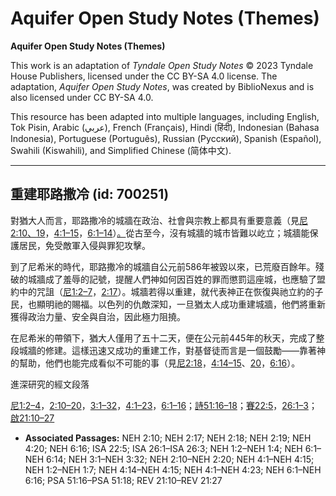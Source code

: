 # Aquifer Open Study Notes (Themes)

**Aquifer Open Study Notes (Themes)**

This work is an adaptation of *Tyndale Open Study Notes* © 2023 Tyndale House Publishers, licensed under the CC BY\-SA 4\.0 license. The adaptation, *Aquifer Open Study Notes*, was created by BiblioNexus and is also licensed under CC BY\-SA 4\.0\.

This resource has been adapted into multiple languages, including English, Tok Pisin, Arabic (عربي), French (Français), Hindi (हिंदी), Indonesian (Bahasa Indonesia), Portuguese (Português), Russian (Русский), Spanish (Español), Swahili (Kiswahili), and Simplified Chinese (简体中文).



--------------------------------

## 重建耶路撒冷 (id: 700251)

對猶大人而言，耶路撒冷的城牆在政治、社會與宗教上都具有重要意義（見[尼2:10、](https://ref.ly/Neh2:10)[19](https://ref.ly/Neh2:19)，[4:1–15](https://ref.ly/Neh4:1-Neh4:15)，[6:1–14](https://ref.ly/Neh6:1-Neh6:14)）[。](https://ref.ly/Neh2:19)從古至今，沒有城牆的城市皆難以屹立；城牆能保護居民，免受敵軍入侵與罪犯攻擊。

到了尼希米的時代，耶路撒冷的城牆自公元前586年被毀以來，已荒廢百餘年。殘破的城牆成了羞辱的記號，提醒人們神如何因百姓的罪而懲罰這座城，也應驗了盟約中的咒詛（[尼1:2–7](https://ref.ly/Neh1:2-Neh1:7)，[2:17](https://ref.ly/Neh2:17)）。城牆若得以重建，就代表神正在恢復與祂立約的子民，也顯明祂的賜福。以色列的仇敵深知，一旦猶太人成功重建城牆，他們將重新獲得政治力量、安全與自治，因此極力阻撓。

在尼希米的帶領下，猶大人僅用了五十二天，便在公元前445年的秋天，完成了整段城牆的修建。這樣迅速又成功的重建工作，對基督徒而言是一個鼓勵——靠著神的幫助，他們也能完成看似不可能的事（見[尼2:18](https://ref.ly/Neh2:18)，[4:14–15](https://ref.ly/Neh4:14-Neh4:15)、[20](https://ref.ly/Neh4:20)，[6:16](https://ref.ly/Neh6:16)）。

進深研究的經文段落

[尼1:2–4](https://ref.ly/Neh1:2-Neh1:4)，[2:10–20](https://ref.ly/Neh2:10-Neh2:20)，[3:1–32](https://ref.ly/Neh3:1-Neh3:32)，[4:1–23](https://ref.ly/Neh4:1-Neh4:23)，[6:1–16](https://ref.ly/Neh6:1-Neh6:16)；[詩51:16–18](https://ref.ly/Ps51:16-Ps51:18)；[賽22:5](https://ref.ly/Isa22:5)，[26:1–3](https://ref.ly/Isa26:1-Isa26:3)；[啟21:10–27](https://ref.ly/Rev21:10-Rev21:27)

* **Associated Passages:** NEH 2:10; NEH 2:17; NEH 2:18; NEH 2:19; NEH 4:20; NEH 6:16; ISA 22:5; ISA 26:1–ISA 26:3; NEH 1:2–NEH 1:4; NEH 6:1–NEH 6:14; NEH 3:1–NEH 3:32; NEH 2:10–NEH 2:20; NEH 4:1–NEH 4:15; NEH 1:2–NEH 1:7; NEH 4:14–NEH 4:15; NEH 4:1–NEH 4:23; NEH 6:1–NEH 6:16; PSA 51:16–PSA 51:18; REV 21:10–REV 21:27


